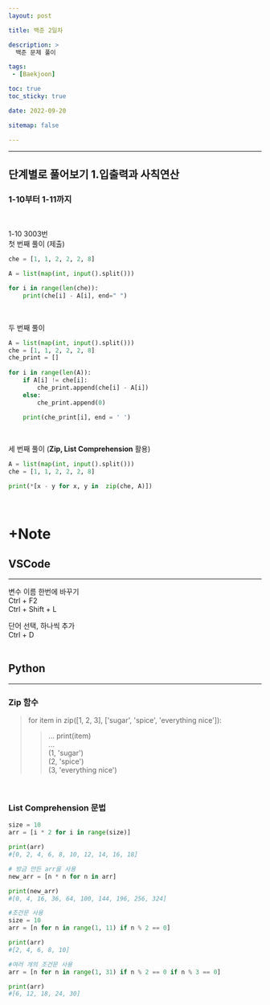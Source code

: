 ```yaml
---
layout: post

title: 백준 2일차

description: >
  백준 문제 풀이

tags:
 - [Baekjoon]

toc: true
toc_sticky: true

date: 2022-09-20

sitemap: false

---
```

---

## 단계별로 풀어보기 1.입출력과 사칙연산  
### 1-10부터 1-11까지
<br/>

1-10 3003번   
첫 번째 풀이 (제출)
```python
che = [1, 1, 2, 2, 2, 8]

A = list(map(int, input().split()))

for i in range(len(che)):
    print(che[i] - A[i], end=" ")
```
<br/>

두 번째 풀이
```python
A = list(map(int, input().split()))
che = [1, 1, 2, 2, 2, 8]
che_print = []
 
for i in range(len(A)):
    if A[i] != che[i]:
        che_print.append(che[i] - A[i])
    else:
        che_print.append(0)

    print(che_print[i], end = ' ')
```
<br/>

세 번째 풀이 (**Zip, List Comprehension** 활용)
```python
A = list(map(int, input().split()))
che = [1, 1, 2, 2, 2, 8]

print(*[x - y for x, y in  zip(che, A)])
```
<br/>

# +Note
## VSCode
---  
변수 이름 한번에 바꾸기  
Ctrl + F2  
Ctrl + Shift + L

단어 선택, 하나씩 추가  
Ctrl + D  
<br/>

## Python
---
### Zip 함수
> for item in zip([1, 2, 3], ['sugar', 'spice', 'everything nice']):  
>> ...     print(item)  
    ...  
(1, 'sugar')  
(2, 'spice')  
(3, 'everything nice')

<br/>

### List Comprehension 문법
```python
size = 10
arr = [i * 2 for i in range(size)]

print(arr)
#[0, 2, 4, 6, 8, 10, 12, 14, 16, 18]

# 방금 만든 arr을 사용
new_arr = [n * n for n in arr]

print(new_arr)
#[0, 4, 16, 36, 64, 100, 144, 196, 256, 324]

#조건문 사용
size = 10
arr = [n for n in range(1, 11) if n % 2 == 0]

print(arr)
#[2, 4, 6, 8, 10]

#여러 개의 조건문 사용
arr = [n for n in range(1, 31) if n % 2 == 0 if n % 3 == 0]

print(arr)
#[6, 12, 18, 24, 30]
```
<br/>

